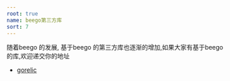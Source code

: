 ```yaml
---
root: true
name: beego第三方库
sort: 7
---
```


随着beego 的发展, 基于beego 的第三方库也逐渐的增加,如果大家有基于beego 的库,欢迎递交你的地址

- [gorelic](https://github.com/yvasiyarov/beego_gorelic) 